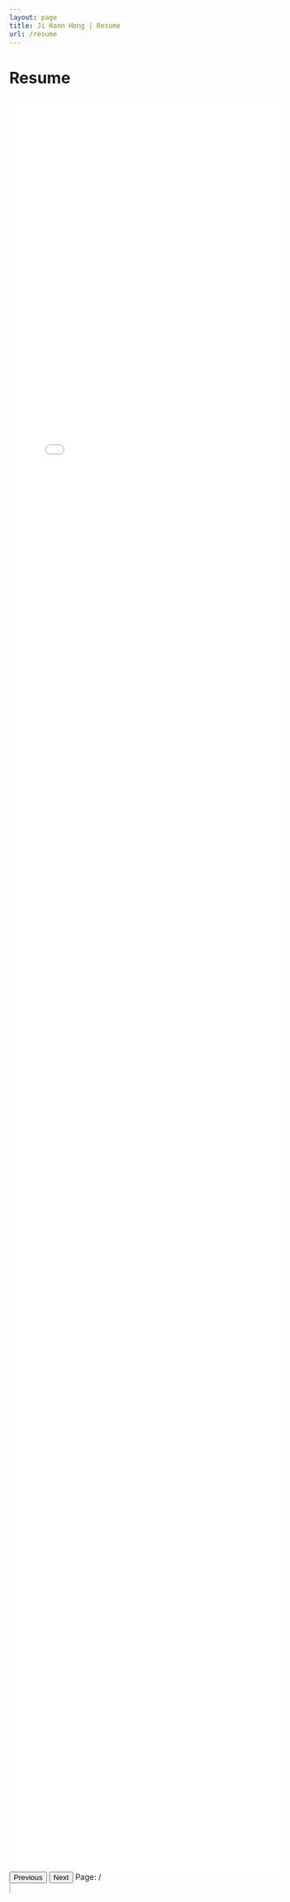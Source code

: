 ```yaml
---
layout: page
title: Ji Hann Hong | Resume
url: /resume
---
```


# Resume

<style>
  /* Container for the PDF viewer */
  .pdf-container {
    width: 100%;
    padding: 0 10px; /* Small padding for mobile */
    box-sizing: border-box;
  }

  /* PDF viewer iframe styling */
  .pdf-viewer {
    width: 100%;
    height: 80vh; /* 80% of the viewport height */
    border: none;
  }

  /* Additional styling for smaller screens */
  @media (max-width: 768px) {
    .pdf-container {
      padding: 0 5px;
    }
    .pdf-viewer {
      height: 70vh; /* Smaller height on mobile for better scrolling */
    }
  }
      
  #pdf-render {
    width: 100%;
    border: 1px solid #ccc;
    background-color: white;
  }

  /* Dark mode styles */
  @media (prefers-color-scheme: dark) {
    #pdf-render {
      filter: invert(1) hue-rotate(180deg); /* Invert colors for dark mode */
    }

    #pdf-controls {
      color: white;
    }
  }
</style>

<div class="pdf-container">
  <iframe src="/Ji_hann_Hong_Resume_Redacted_2024.pdf" class="pdf-viewer"></iframe>
</div>

<script src="https://cdnjs.cloudflare.com/ajax/libs/pdf.js/2.10.377/pdf.min.js"></script>

<div id="pdf-controls">
  <button id="prev-page">Previous</button>
  <button id="next-page">Next</button>
  <span>Page: <span id="page-num"></span> / <span id="page-count"></span></span>
</div>
<canvas id="pdf-render"></canvas>

<script>
  const url = '/Ji_hann_Hong_Resume_Redacted_2024.pdf'; // PDF file path
  const canvas = document.getElementById('pdf-render');
  const ctx = canvas.getContext('2d');

  let pdfDoc = null;
  let pageNum = 1;
  let pageIsRendering = false;
  let pageNumPending = null;

  // Render the page
  function renderPage(num) {
    pageIsRendering = true;

    // Get page
    pdfDoc.getPage(num).then((page) => {
      const viewport = page.getViewport({ scale: 1.5 });
      canvas.height = viewport.height;
      canvas.width = viewport.width;

      const renderCtx = {
        canvasContext: ctx,
        viewport,
      };

      page.render(renderCtx).promise.then(() => {
        pageIsRendering = false;

        if (pageNumPending !== null) {
          renderPage(pageNumPending);
          pageNumPending = null;
        }
      });

      // Update page counters
      document.getElementById('page-num').textContent = num;
    });
  }

  // Check for pages rendering
  function queueRenderPage(num) {
    if (pageIsRendering) {
      pageNumPending = num;
    } else {
      renderPage(num);
    }
  }

  // Show Previous Page
  document.getElementById('prev-page').addEventListener('click', () => {
    if (pageNum <= 1) return;
    pageNum--;
    queueRenderPage(pageNum);
  });

  // Show Next Page
  document.getElementById('next-page').addEventListener('click', () => {
    if (pageNum >= pdfDoc.numPages) return;
    pageNum++;
    queueRenderPage(pageNum);
  });

  // Get Document
  pdfjsLib.getDocument(url).promise.then((pdfDoc_) => {
    pdfDoc = pdfDoc_;
    document.getElementById('page-count').textContent = pdfDoc.numPages;

    renderPage(pageNum);
  });
</script>
